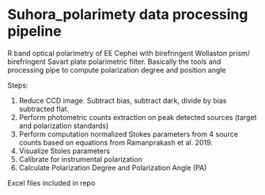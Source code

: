 # Suhora_polarimety data processing pipeline

R band optical polarimetry of EE Cephei with birefringent Wollaston prism/ birefringent Savart plate polarimetric filter. Basically the tools and processing pipe to compute polarization degree and position angle

Steps:
1. Reduce CCD image. Subtract bias, subtract dark, divide by bias subtracted flat.
2. Perform photometric counts extraction on peak detected sources (target and polarization standards)
3. Perform computation normalized Stokes parameters from 4 source counts based on equations from Ramanprakash et al. 2019.
4. Visualize Stoles parameters
5. Calibrate for instrumental polarization
6. Calculate Polarization Degree and Polarization Angle (PA)

Excel files included in repo
